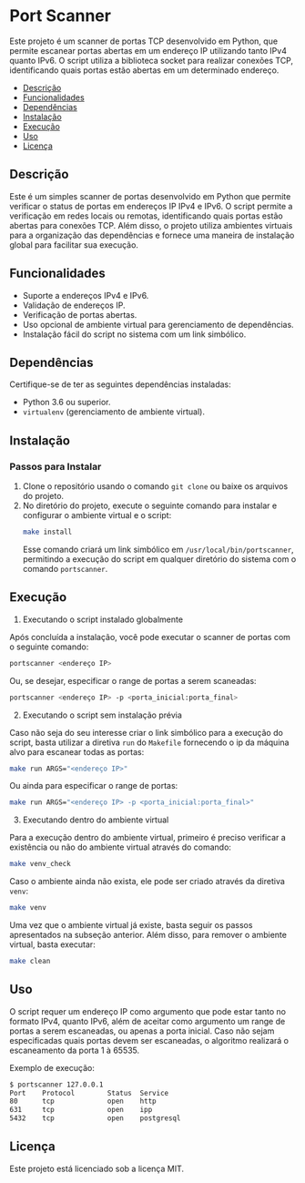 # Port Scanner

Este projeto é um scanner de portas TCP desenvolvido em Python, que permite escanear portas abertas em um endereço IP utilizando tanto IPv4 quanto IPv6. O script utiliza a biblioteca socket para realizar conexões TCP, identificando quais portas estão abertas em um determinado endereço.

- [Descrição](#descrição)
- [Funcionalidades](#funcionalidades)
- [Dependências](#dependências)
- [Instalação](#instalação)
- [Execução](#execução)
- [Uso](#uso)
- [Licença](#licença)
## Descrição
Este é um simples scanner de portas desenvolvido em Python que permite verificar o status de portas em endereços IP IPv4 e IPv6. O script permite a verificação em redes locais ou remotas, identificando quais portas estão abertas para conexões TCP. Além disso, o projeto utiliza ambientes virtuais para a organização das dependências e fornece uma maneira de instalação global para facilitar sua execução.

## Funcionalidades
- Suporte a endereços IPv4 e IPv6.
- Validação de endereços IP.
- Verificação de portas abertas.
- Uso opcional de ambiente virtual para gerenciamento de dependências.
- Instalação fácil do script no sistema com um link simbólico.

## Dependências
Certifique-se de ter as seguintes dependências instaladas:
- Python 3.6 ou superior.
- `virtualenv` (gerenciamento de ambiente virtual).

## Instalação

### Passos para Instalar
1. Clone o repositório usando o comando `git clone` ou baixe os arquivos do projeto.
2. No diretório do projeto, execute o seguinte comando para instalar e configurar o ambiente virtual e o script:
    ```bash
    make install
    ```
    Esse comando criará um link simbólico em `/usr/local/bin/portscanner`, permitindo a execução do script em qualquer diretório do sistema com o comando `portscanner`.

## Execução

1. Executando o script instalado globalmente

Após concluída a instalação, você pode executar o scanner de portas com o seguinte comando:
```bash
portscanner <endereço IP>
```
Ou, se desejar, especificar o range de portas a serem scaneadas:

```bash
portscanner <endereço IP> -p <porta_inicial:porta_final>
```

2. Executando o script sem instalação prévia

Caso não seja do seu interesse criar o link simbólico para a execução do script, basta utilizar a diretiva `run` do `Makefile` fornecendo o ip da máquina alvo para escanear todas as portas:

```bash
make run ARGS="<endereço IP>"
```

Ou ainda para especificar o range de portas:

```bash
make run ARGS="<endereço IP> -p <porta_inicial:porta_final>"
```

3. Executando dentro do ambiente virtual

Para a execução dentro do ambiente virtual, primeiro é preciso verificar a existência ou não do ambiente virtual através do comando:

```bash
make venv_check
```

Caso o ambiente ainda não exista, ele pode ser criado através da diretiva `venv`:

```bash
make venv
```

Uma vez que o ambiente virtual já existe, basta seguir os passos apresentados na subseção anterior. Além disso, para remover o ambiente virtual, basta executar:

```bash
make clean
```

## Uso

O script requer um endereço IP como argumento que pode estar tanto no formato IPv4, quanto IPv6, além de aceitar como argumento um range de portas a serem escaneadas, ou apenas a porta inicial. Caso não sejam especificadas quais portas devem ser escaneadas, o algoritmo realizará o escaneamento da porta 1 à 65535.

Exemplo de execução:

```bash
$ portscanner 127.0.0.1
Port    Protocol        Status  Service
80      tcp             open    http
631     tcp             open    ipp
5432    tcp             open    postgresql
```

## Licença

Este projeto está licenciado sob a licença MIT.